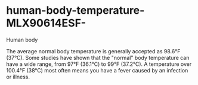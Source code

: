 # human-body-temperature-MLX90614ESF-
Human body

The average normal body temperature is generally accepted as 98.6°F (37°C). Some studies have shown that the "normal" body temperature can have a wide range, from 97°F (36.1°C) to 99°F (37.2°C). A temperature over 100.4°F (38°C) most often means you have a fever caused by an infection or illness.
